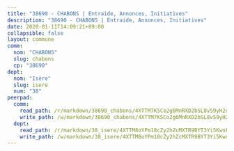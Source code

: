 ```yaml
---
title: "38690 - CHABONS | Entraide, Annonces, Initiatives"
description: "38690 - CHABONS | Entraide, Annonces, Initiatives"
date: 2020-01-11T14:09:21+09:00
collapsible: false
layout: commune
comm:
  nom: "CHABONS"
  slug: chabons
  cp: "38690"
dept:
  nom: "Isère"
  slug: isere
  num: "38"
peerpad:
  comm:
    read_path: /r/markdown/38690_chabons/4XTTM7KSCo2g6MnRXD2bSL8vS9yH2qFi5FuArzX3eWSoN7BmC
    write_path: /w/markdown/38690_chabons/4XTTM7KSCo2g6MnRXD2bSL8vS9yH2qFi5FuArzX3eWSoN7BmC-K3TgTjR5dvL2CiiJhHZeGSnd7EVXYBEXEovAuc7HELf1APpbgUeTfxY1nH5EUNrznyzAPQ6jL2cUXiwyxDZEtjkqVw8SHJuRRZpwEtuPbgvtn4Bq9ntgSFaD7V8BCpkYFDAGzZdC
  dept:
    read_path: /r/markdown/38_isere/4XTTM8oYPm18cZy2hZcMXTR9BYT3Yi5KwnFvpXu1TXaRq7Q3V
    write_path: /w/markdown/38_isere/4XTTM8oYPm18cZy2hZcMXTR9BYT3Yi5KwnFvpXu1TXaRq7Q3V-K3TgUoSzs2JpJwfbzBvgU8N95mHo7JXz7NbEctNRM3EDb2iYHA4maKm3pRQwmboULLPnLFTEhRgTawPTWpmxTxKbTwDgAEzA9tUHjpudQTWdKWfdVSegAo77eCwhXTaVG7AyUZEs
---
```


